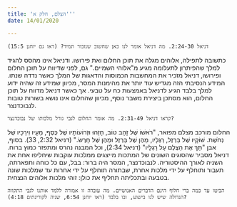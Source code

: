 ```yaml
---
title: 'הצלם, חלק א'''
date: 14/01/2020

---
```


`דניאל 2:24-30. מה דניאל אומר לנו כאן שחשוב שנזכור תמיד? (ראו גם יוחנן 15:5)`


כתשובה לתפילה, אלוהים מגלה את תוכן החלום ואת פירושו. ודניאל אינו מהסס להגיד למלך שהפיתרון לתעלומה מגיע מ"אלוהי השמיים." גם, לפני שדיווח על תוכן החלום ופירושו, דניאל מזכיר את המחשבות הכמוסות והדאגות של המלך כאשר נדדה שנתו. המידע הנסיבתי הזה מגדיש עוד יותר את מהימנות המסר, מכיוון שמידע זה שהיה ידוע למלך בלבד הגיע לדניאל באמצעות כח על טבעי. אך כאשר דניאל מדווח על תוכן החלום, הוא מסתכן ביצירת משבר נוסף, מכיוון שהחלום אינו נושא בשורות טובות לנבוכדנצר. 

`קראו דניאל 2:31-49. מה אומר החלום לגבי גורל מלכותו של נבוכדנצר?`

החלום מורכב מצלם מפואר, "רֹאשׁוֹ שֶׁל זָהָב טוֹב, חָזֵהוּ וּזְרוֹעוֹתָיו שֶׁל כֶּסֶף, מֵעָיו וִירֵכָיו שֶׁל נְחֹשֶׁת. שׁוֹקָיו שֶׁל בַּרְזֶל, רַגְלָיו, מֵהֶן שֶׁל בַּרְזֶל וּמֵהֶן שֶׁל חָרֶשׂ." (דניאל 2:32, 33). בסוף, אבן "תַּךְ אֶת הַצֶּלֶם עַל רַגְלָיו" (דניאל 2:34), וכל המבנה נהרס ומתפזר כמוץ ברוח. דניאל מסביר שהסוגים השונים של המתכות מייצגים ממלכות עוקבות שיחליפו אחת את השניה לאורך ההיסטוריה. לנבוכדנצר, המסר היה ברור: בבל, עם כל כוחה ותפארתה, תעבור ותוחלף על ידי מלכות אחרת, שבתורה תוחלף על ידי אחרות עד שמלכות שונה בטבעה ובתכליתה תחליף את כולן: זוהי מלכות אלוהים הנצחית.

`הביטו עד כמה ברי חלוף הינם הדברים האנושיים. מה עובדה זו אמורה ללמד אותנו לגבי התקווה הגדולה שיש לנו בישוע, ובו בלבד (ראו יוחנן 6:54, שניה לקורינתים 4:18)?`
